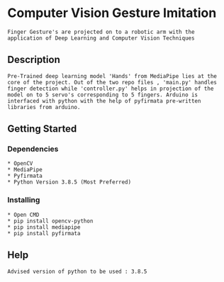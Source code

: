 # Computer Vision Gesture Imitation
```
Finger Gesture's are projected on to a robotic arm with the application of Deep Learning and Computer Vision Techniques
```
## Description
```
Pre-Trained deep learning model 'Hands' from MediaPipe lies at the core of the project. Out of the two repo files , 'main.py' handles finger detection while 'controller.py' helps in projection of the model on to 5 servo's corresponding to 5 fingers. Arduino is interfaced with python with the help of pyfirmata pre-written libraries from arduino.
```
## Getting Started

### Dependencies
```
* OpenCV
* MediaPipe
* Pyfirmata
* Python Version 3.8.5 (Most Preferred) 
```
### Installing
```
* Open CMD
* pip install opencv-python
* pip install mediapipe
* pip install pyfirmata
```
## Help
```
Advised version of python to be used : 3.8.5
```
